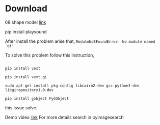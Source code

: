 

# Download 
68 shape model [link](https://drive.google.com/file/d/1a-tkP3Zjn_RBDjtDSWJelw5k8FsPEy_t/view?usp=sharing)


pip install playsound

After install the problem arise that, `ModuleNotFoundError: No module named 'gi'`

To solve this problem follow this instruction,

```

pip install vext

pip install vext.gi

sudo apt-get install pkg-config libcairo2-dev gcc python3-dev libgirepository1.0-dev

pip install gobject PyGObject

```
this issue solve.

Demo video [link](https://youtu.be/WxPTW6hExoA)
For more details search in pyimagesearch

